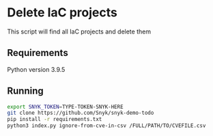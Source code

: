 # Delete IaC projects

This script will find all IaC projects and delete them

## Requirements

Python version 3.9.5

## Running
```bash
export SNYK_TOKEN=TYPE-TOKEN-SNYK-HERE
git clone https://github.com/Snyk/snyk-demo-todo
pip install -r requirements.txt
python3 index.py ignore-from-cve-in-csv /FULL/PATH/TO/CVEFILE.csv
```
